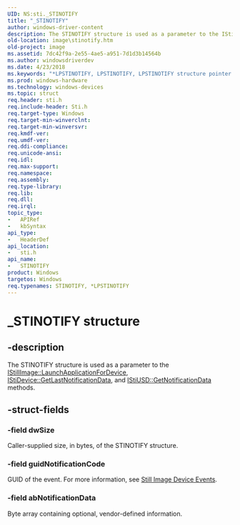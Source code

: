 ```yaml
---
UID: NS:sti._STINOTIFY
title: "_STINOTIFY"
author: windows-driver-content
description: The STINOTIFY structure is used as a parameter to the IStillImage::LaunchApplicationForDevice, IStiDevice::GetLastNotificationData, and IStiUSD::GetNotificationData methods.
old-location: image\stinotify.htm
old-project: image
ms.assetid: 7dc42f9a-2e55-4ae5-a951-7d1d3b14564b
ms.author: windowsdriverdev
ms.date: 4/23/2018
ms.keywords: "*LPSTINOTIFY, LPSTINOTIFY, LPSTINOTIFY structure pointer [Imaging Devices], STINOTIFY, STINOTIFY structure [Imaging Devices], _STINOTIFY, image.stinotify, sti/LPSTINOTIFY, sti/STINOTIFY, stifnc_2cee63fa-a7a5-4a15-be83-e536a504bcb7.xml"
ms.prod: windows-hardware
ms.technology: windows-devices
ms.topic: struct
req.header: sti.h
req.include-header: Sti.h
req.target-type: Windows
req.target-min-winverclnt: 
req.target-min-winversvr: 
req.kmdf-ver: 
req.umdf-ver: 
req.ddi-compliance: 
req.unicode-ansi: 
req.idl: 
req.max-support: 
req.namespace: 
req.assembly: 
req.type-library: 
req.lib: 
req.dll: 
req.irql: 
topic_type:
-	APIRef
-	kbSyntax
api_type:
-	HeaderDef
api_location:
-	sti.h
api_name:
-	STINOTIFY
product: Windows
targetos: Windows
req.typenames: STINOTIFY, *LPSTINOTIFY
---
```


# _STINOTIFY structure


## -description


The STINOTIFY structure is used as a parameter to the <a href="https://msdn.microsoft.com/library/windows/hardware/ff543796">IStillImage::LaunchApplicationForDevice</a>, <a href="https://msdn.microsoft.com/library/windows/hardware/ff543751">IStiDevice::GetLastNotificationData</a>, and <a href="https://msdn.microsoft.com/library/windows/hardware/ff543821">IStiUSD::GetNotificationData</a> methods.


## -struct-fields




### -field dwSize

Caller-supplied size, in bytes, of the STINOTIFY structure.


### -field guidNotificationCode

GUID of the event. For more information, see <a href="https://msdn.microsoft.com/5f9be89c-8442-4894-b2f6-a4d3558464bf">Still Image Device Events</a>.


### -field abNotificationData

Byte array containing optional, vendor-defined information.


